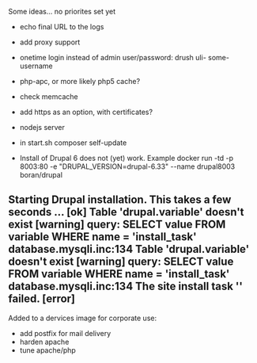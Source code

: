 

Some ideas... no priorites set yet

- echo final URL to the logs
- add proxy support
- onetime login instead of admin user/password: drush uli- some-username
- php-apc, or more likely php5 cache?
- check memcache
- add https as an option, with certificates?
- nodejs server
- in start.sh
  composer self-update

- Install of Drupal 6 does not (yet) work.
Example
docker run -td -p 8003:80 -e "DRUPAL_VERSION=drupal-6.33" --name drupal8003  boran/drupal

Starting Drupal installation. This takes a few seconds ...           [ok]
Table &#039;drupal.variable&#039; doesn&#039;t exist                 [warning]
query: SELECT value FROM variable WHERE name =
&#039;install_task&#039; database.mysqli.inc:134
Table &#039;drupal.variable&#039; doesn&#039;t exist                 [warning]
query: SELECT value FROM variable WHERE name =
&#039;install_task&#039; database.mysqli.inc:134
The site install task '' failed.                                     [error]
----------------

Added to a dervices image for corporate use:
- add postfix for mail delivery
- harden apache
- tune apache/php


